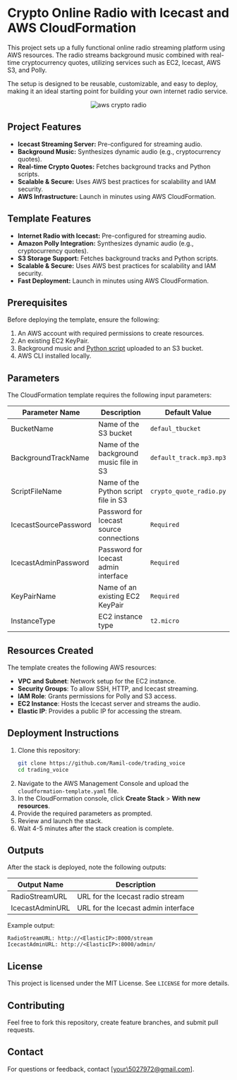 # **Crypto Online Radio with Icecast and AWS CloudFormation**

This project sets up a fully functional online radio streaming platform using AWS resources. The radio streams background music combined with real-time cryptocurrency quotes, utilizing services such as EC2, Icecast, AWS S3, and Polly.

The setup is designed to be reusable, customizable, and easy to deploy, making it an ideal starting point for building your own internet radio service.

<div align="center">
  <img src="https://github.com/user-attachments/assets/1a093c5d-089a-4507-b7f1-03bc41531f9e" alt="aws crypto radio">
</div>


## **Project Features**
- **Icecast Streaming Server:** Pre-configured for streaming audio.
- **Background Music:** Synthesizes dynamic audio (e.g., cryptocurrency quotes).
- **Real-time Crypto Quotes:** Fetches background tracks and Python scripts.
- **Scalable & Secure:** Uses AWS best practices for scalability and IAM security.
- **AWS Infrastructure:** Launch in minutes using AWS CloudFormation.


## **Template Features**
- **Internet Radio with Icecast:** Pre-configured for streaming audio.
- **Amazon Polly Integration:** Synthesizes dynamic audio (e.g., cryptocurrency quotes).
- **S3 Storage Support:** Fetches background tracks and Python scripts.
- **Scalable & Secure:** Uses AWS best practices for scalability and IAM security.
- **Fast Deployment:** Launch in minutes using AWS CloudFormation.


## Prerequisites

Before deploying the template, ensure the following:

1. An AWS account with required permissions to create resources.
2. An existing EC2 KeyPair.
3. Background music and [Python script](https://github.com/Ramil-code/trading_voice/blob/main/crypto_quote_radio.py) uploaded to an S3 bucket.
4. AWS CLI installed locally.

## Parameters

The CloudFormation template requires the following input parameters:

| Parameter Name        | Description                             | Default Value           |
| --------------------- | --------------------------------------- | ----------------------- |
| BucketName            | Name of the S3 bucket                   | `defaul_tbucket`        |
| BackgroundTrackName   | Name of the background music file in S3 | `default_track.mp3.mp3` |
| ScriptFileName        | Name of the Python script file in S3    | `crypto_quote_radio.py` |
| IcecastSourcePassword | Password for Icecast source connections | `Required`              |
| IcecastAdminPassword  | Password for Icecast admin interface    | `Required`              |
| KeyPairName           | Name of an existing EC2 KeyPair         | `Required`              |
| InstanceType          | EC2 instance type                       | `t2.micro`              |

## Resources Created

The template creates the following AWS resources:

- **VPC and Subnet**: Network setup for the EC2 instance.
- **Security Groups**: To allow SSH, HTTP, and Icecast streaming.
- **IAM Role**: Grants permissions for Polly and S3 access.
- **EC2 Instance**: Hosts the Icecast server and streams the audio.
- **Elastic IP**: Provides a public IP for accessing the stream.

## Deployment Instructions

1. Clone this repository:
   ```bash
   git clone https://github.com/Ramil-code/trading_voice
   cd trading_voice
   ```
2. Navigate to the AWS Management Console and upload the `cloudformation-template.yaml` file.
3. In the CloudFormation console, click **Create Stack** > **With new resources**.
4. Provide the required parameters as prompted.
5. Review and launch the stack.
6. Wait 4-5 minutes after the stack creation is complete.

## Outputs

After the stack is deployed, note the following outputs:

| Output Name     | Description                         |
| --------------- | ----------------------------------- |
| RadioStreamURL  | URL for the Icecast radio stream    |
| IcecastAdminURL | URL for the Icecast admin interface |

Example output:

```
RadioStreamURL: http://<ElasticIP>:8000/stream
IcecastAdminURL: http://<ElasticIP>:8000/admin/
```

## License

This project is licensed under the MIT License. See `LICENSE` for more details.

## Contributing

Feel free to fork this repository, create feature branches, and submit pull requests.

## Contact

For questions or feedback, contact [[your\5027972@gmail.com](mailto\:rk5027972@gmail.com)].

